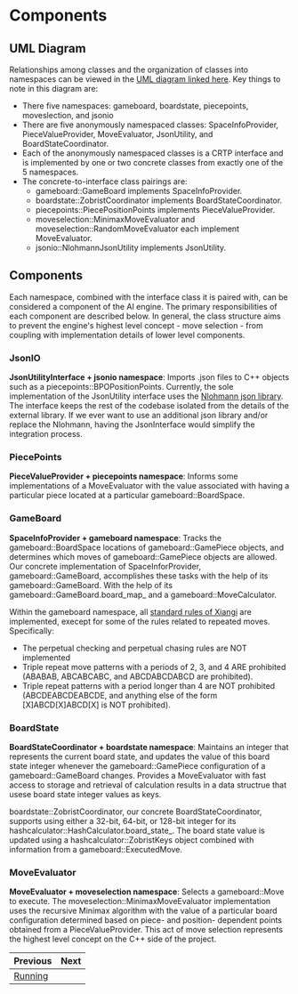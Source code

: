 # Components


## UML Diagram


Relationships among classes and the organization of classes into namespaces can be viewed in the [UML diagram linked here](../../plantuml/xiangqigame_core.svg). Key things to note in this diagram are:
- There five namespaces: gameboard, boardstate, piecepoints, moveslection, and jsonio
- There are five anonymously namespaced classes: SpaceInfoProvider, PieceValueProvider, MoveEvaluator, JsonUtility, and BoardStateCoordinator.
- Each of the anonymously namespaced classes is a CRTP interface and is implemented by one or two concrete classes from exactly one of the 5 namespaces.
- The concrete-to-interface class pairings are:
    - gameboard::GameBoard implements SpaceInfoProvider.
    - boardstate::ZobristCoordinator implements BoardStateCoordinator.
    - piecepoints::PiecePositionPoints implements PieceValueProvider.
    - moveselection::MinimaxMoveEvaluator and moveselection::RandomMoveEvaluator each implement MoveEvaluator.
    - jsonio::NlohmannJsonUtility implements JsonUtility.


## Components

Each namespace, combined with the interface class it is paired with, can be considered a component of the AI engine. The primary responsibilities of each component are described below. In general, the class structure aims to prevent the engine's highest level concept - move selection - from coupling with implementation details of lower level components.

### JsonIO

**JsonUtilityInterface + jsonio namespace**: Imports .json files to C++ objects such as a piecepoints::BPOPositionPoints. Currently, the sole implementation of the JsonUtility interface uses the [Nlohmann json library](https://github.com/nlohmann/json). The interface keeps the rest of the codebase isolated from the details of the external library. If we ever want to use an additional json library and/or replace the Nlohmann, having the JsonInterface would simplify the integration process.


### PiecePoints

**PieceValueProvider + piecepoints namespace**: Informs some implementations of a MoveEvaluator with the value associated with having a particular piece located at a particular gameboard::BoardSpace.

### GameBoard

**SpaceInfoProvider + gameboard namespace**: Tracks the gameboard::BoardSpace locations of gameboard::GamePiece objects, and determines which moves of gameboard::GamePiece objects are allowed. Our concrete implementation of SpaceInforProvider, gameboard::GameBoard, accomplishes these tasks with the help of its gameboard::GameBoard. With the help of its gameboard::GameBoard.board_map_ and a gameboard::MoveCalculator.

Within the gameboard namespace, all [standard rules of Xiangi](https://en.wikipedia.org/wiki/Xiangqi#Rules) are implemented, execept for some of the rules related to repeated moves. Specifically:
- The perpetual checking and perpetual chasing rules are NOT implemented
- Triple repeat move patterns with a periods of 2, 3, and 4 ARE prohibited (ABABAB, ABCABCABC, and ABCDABCDABCD are prohibited).
- Triple repeat patterns with a period longer than 4 are NOT prohibited (ABCDEABCDEABCDE, and anything else of the form [X]ABCD[X]ABCD[X] is NOT prohibited).


### BoardState 
**BoardStateCoordinator + boardstate namespace**: Maintains an integer that represents the current board state, and updates the value of this board state integer whenever the gameboard::GamePiece configuration of a gameboard::GameBoard changes. Provides a MoveEvaluator with fast access to storage and retrieval of calculation results in a data structrue that usese board state integer values as keys.

boardstate::ZobristCoordinator, our concrete BoardStateCoordinator, supports using either a 32-bit, 64-bit, or 128-bit integer for its hashcalculator::HashCalculator.board_state_. The board state value is updated using a hashcalculator::ZobristKeys object combined with information from a gameboard::ExecutedMove. 


### MoveEvaluator 
**MoveEvaluator + moveselection namespace**: Selects a gameboard::Move to execute. The moveselection::MinimaxMoveEvaluator implementation uses the recursive Minimax algorithm with the value of a particular board configuration determined based on piece- and position- dependent points obtained from a PieceValueProvider. This act of move selection represents the highest level concept on the C++ side of the project.


<div class="section_buttons">

| Previous          |                              Next |
|:------------------|----------------------------------:|
| [Running](05_game_data.md) |                          |

</div>




